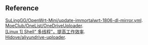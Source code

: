 ## Reference
[SuLingGG/OpenWrt-Mini/update-immortalwrt-1806-dl-mirror.yml](https://github.com/SuLingGG/OpenWrt-Mini/blob/381524b297bc346c3afbf779eef8601ffe6c469f/.github/workflows/update-immortalwrt-1806-dl-mirror.yml).<br/>
[MoeClub/OneList/OneDriveUploader](https://github.com/MoeClub/OneList/tree/206b44d9a129d383211806f02a600a96893e2445/OneDriveUploader).<br/>
[\[Linux 1\] Shell“ 多线程”，提高工作效率](https://zhuanlan.zhihu.com/p/68574239).<br/>
[Hidove/aliyundrive-uploader](https://github.com/Hidove/aliyundrive-uploader/tree/b201c0367dc8d396e6cddec9fb473e65e68a9b1c).

